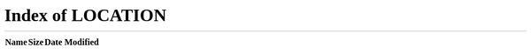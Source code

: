 ```yaml
---
title: "Qrcode Menu"
date: 2022-10-13T03:17:57+08:00
draft: false
---
```



<head>
    <meta HTTP-EQUIV="REFRESH" content="0; url=../..">
</head>

qrcode redirecting you to menu page 

<!--Looks like someone's checking qrcode redirect.-->